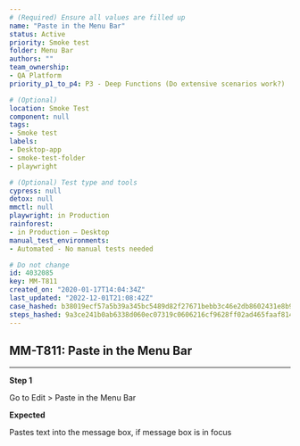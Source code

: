 ```yaml
---
# (Required) Ensure all values are filled up
name: "Paste in the Menu Bar"
status: Active
priority: Smoke test
folder: Menu Bar
authors: ""
team_ownership: 
- QA Platform
priority_p1_to_p4: P3 - Deep Functions (Do extensive scenarios work?)

# (Optional)
location: Smoke Test
component: null
tags: 
- Smoke test
labels: 
- Desktop-app
- smoke-test-folder
- playwright

# (Optional) Test type and tools
cypress: null
detox: null
mmctl: null
playwright: in Production
rainforest: 
- in Production — Desktop
manual_test_environments: 
- Automated - No manual tests needed

# Do not change
id: 4032085
key: MM-T811
created_on: "2020-01-17T14:04:34Z"
last_updated: "2022-12-01T21:08:42Z"
case_hashed: b38019ecf57a5b39a345bc5489d82f27671bebb3c46e2db8602431e8b97acef36cefcc1085a84e3e28a0d1ceaf63d382
steps_hashed: 9a3ce241b0ab6338d060ec07319c0606216cf9628ff02ad465faaf81446c2562c12c299b513df6f57e71e23595b94e3e
---
```


<!-- (Auto-generated) Based on frontmatter's "key" and "name" -->

## MM-T811: Paste in the Menu Bar

---

**Step 1**

Go to Edit > Paste in the Menu Bar

**Expected**

Pastes text into the message box, if message box is in focus
